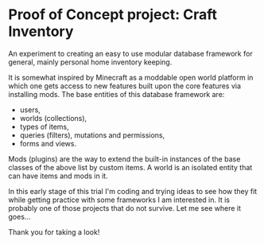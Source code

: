 # Proof of Concept project: Craft Inventory

An experiment to creating an easy to use modular database framework for general,
mainly personal home inventory keeping.

It is somewhat inspired by Minecraft as a moddable open world platform in which
one gets access to new features built upon the core features via installing
mods. The base entities of this database framework are:

* users,
* worlds (collections),
* types of items,
* queries (filters), mutations and permissions,
* forms and views.

Mods (plugins) are the way to extend the built-in instances of the base classes
of the above list by custom items. A world is an isolated entity that can have
items and mods in it.

In this early stage of this trial I'm coding and trying ideas to see how they
fit while getting practice with some frameworks I am interested in. It is probably 
one of those projects that do not survive. Let me see where it goes...

Thank you for taking a look!